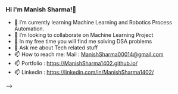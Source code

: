 ### Hi i'm Manish Sharma!👋

- 🌱 I’m currently learning Machine Learning and Robotics Process Automation.
- 👯 I’m looking to collaborate on Machine Learning Project 
- 🤔 In my free time you will find me solving DSA problems 
- 💬 Ask me about Tech related stuff
- 📫 How to reach me: Mail : ManishSharma00014@gmail.com
- 📫 Portfolio : https://ManishSharma1402.github.io/ 
- 📫 Linkedin : https://linkedin.com/in/ManishSharma1402/

-->
